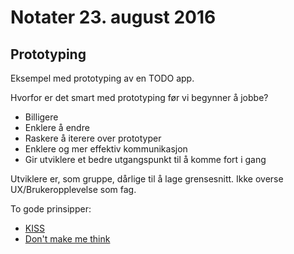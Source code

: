 # Notater 23. august 2016

## Prototyping
Eksempel med prototyping av en TODO app. 

Hvorfor er det smart med prototyping før vi begynner å jobbe?

* Billigere
* Enklere å endre
* Raskere å iterere over prototyper
* Enklere og mer effektiv kommunikasjon 
* Gir utviklere et bedre utgangspunkt til å komme fort i gang

Utviklere er, som gruppe, dårlige til å lage grensesnitt. Ikke overse UX/Brukeropplevelse som fag. 

To gode prinsipper: 

* [KISS](https://en.wikipedia.org/wiki/KISS_principle)
* [Don't make me think](http://www.amazon.com/Dont-Make-Think-Revisited-Usability/dp/0321965515)



